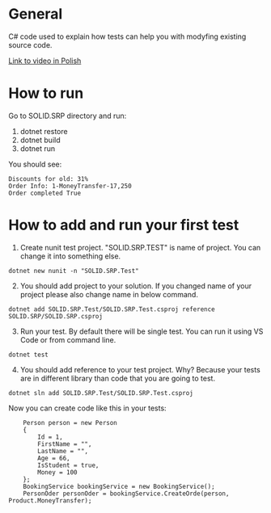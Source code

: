 # General 
C# code used to explain how tests can help you with modyfing existing source code. 

[Link to video in Polish](https://youtu.be/TtVOhaWj1jM)

# How to run

Go to SOLID.SRP directory and run: 

1. dotnet restore
2. dotnet build
3. dotnet run

You should see:

```
Discounts for old: 31%
Order Info: 1-MoneyTransfer-17,250
Order completed True
```

# How to add and run your first test

1. Create nunit test project. "SOLID.SRP.TEST" is name of project. You can change it into something else. 
```
dotnet new nunit -n "SOLID.SRP.Test"
```
2. You should add project to your solution. If you changed name of your project please also change name in below command. 
```
dotnet add SOLID.SRP.Test/SOLID.SRP.Test.csproj reference SOLID.SRP/SOLID.SRP.csproj
```
3. Run your test. By default there will be single test. You can run it using VS Code or from command line. 
```
dotnet test
```
4. You should add reference to your test project. Why? Because your tests are in different library than code that you are going to test. 
```
dotnet sln add SOLID.SRP.Test/SOLID.SRP.Test.csproj
```
Now you can create code like this in your tests:
```
    Person person = new Person
    {
        Id = 1, 
        FirstName = "",
        LastName = "",
        Age = 66,
        IsStudent = true,
        Money = 100
    };
    BookingService bookingService = new BookingService();
    PersonOder personOder = bookingService.CreateOrde(person, Product.MoneyTransfer);
```







